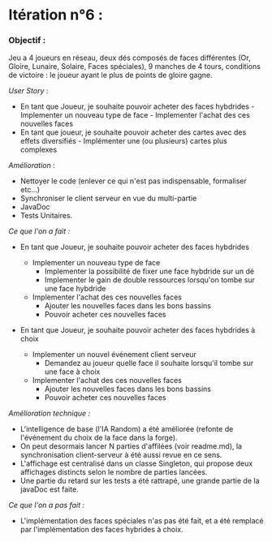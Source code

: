 ﻿<h1>Itération n°6 :</h1>

<h3>Objectif :</h3> 
Jeu a 4 joueurs en réseau, deux dés composés de faces différentes (Or, Gloire, Lunaire, Solaire, Faces spéciales), 9 manches de 4 tours, conditions de victoire : le joueur ayant le plus de points de gloire gagne.

<i>User Story</i> : 
- En tant que Joueur, je souhaite pouvoir acheter des faces hybdrides
      - Implementer un nouveau type de face
      - Implementer l'achat des ces nouvelles faces
- En tant que joueur, je souhaite pouvoir acheter des cartes avec des effets diversifiés
      - Implémenter une (ou plusieurs) cartes plus complexes

	  
<i>Amélioration</i> : 
- Nettoyer le code (enlever ce qui n'est pas indispensable, formaliser etc...)
- Synchroniser le client serveur en vue du multi-partie
- JavaDoc
- Tests Unitaires.

<i>Ce que l'on a fait : </i> 
- En tant que Joueur, je souhaite pouvoir acheter des faces hybdrides
	- Implementer un nouveau type de face
		- Implementer la possibilité de fixer une face hybdride sur un dé
		- Implementer le gain de double ressources lorsqu'on tombe sur une face hybdride
	- Implementer l'achat des ces nouvelles faces
		- Ajouter les nouvelles faces dans les bons bassins
		- Pouvoir acheter ces nouvelles faces

- En tant que Joueur, je souhaite pouvoir acheter des faces hybdrides à choix
	- Implementer un nouvel événement client serveur
		- Demandez au joueur quelle face il souhaite lorsqu'il tombe sur une face à choix
	- Implementer l'achat des ces nouvelles faces
		- Ajouter les nouvelles faces dans les bons bassins
		- Pouvoir acheter ces nouvelles faces

<i>Amélioration technique : </i> 
- L'intelligence de base (l'IA Random) a été améliorée (refonte de l'événement du choix de la face dans la forge).
- On peut desormais lancer N parties d'affilées (voir readme.md), la synchronisation client-serveur à été aussi revue en ce sens.
- L'affichage est centralisé dans un classe Singleton, qui propose deux affichages distincts selon le nombre de parties lancées.
- Une partie du retard sur les tests a été rattrapé, une grande partie de la javaDoc est faite.

<i>Ce que l'on a pas fait : </i>
- L'implémentation des faces spéciales n'as pas été fait, et a été remplacé par l'implémentation des faces hybrides à choix.
